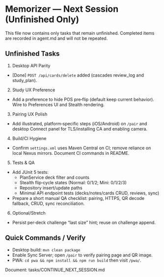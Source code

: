 # Memorizer — Next Session (Unfinished Only)

This file now contains only tasks that remain unfinished. Completed items are recorded in agent.md and will not be repeated.

## Unfinished Tasks

1) Desktop API Parity
- [Done] `POST /api/cards/delete` added (cascades review_log and study_plan).

2) Study UX Preference
- Add a preference to hide POS pre‑flip (default keep current behavior). Wire to Preferences UI and Stealth rendering.

3) Pairing UX Polish
- Add illustrated, platform‑specific steps (iOS/Android) on `/pair` and desktop Connect panel for TLS/installing CA and enabling camera.

4) Build/CI Hygiene
- Confirm `settings.xml` uses Maven Central on CI; remove reliance on local Nexus mirrors. Document CI commands in README.

5) Tests & QA
- Add JUnit 5 tests:
  - PlanService deck filter and counts
  - Stealth flip‑cycle states (Normal: 0/1/2; Mini: 0/1/2/3)
  - Repository insert/update paths
  - Minimal API endpoint tests (decks/notes/cards CRUD, reviews, sync)
- Prepare a short manual QA checklist: pairing, HTTPS, QR decode fallback, CRUD, sync reconciliation.

6) Optional/Stretch
- Persist per‑deck challenge “last size” hint; reuse on challenge append.

## Quick Commands / Verify

- Desktop build: `mvn clean package`
- Enable Sync Server; open `/pair` to verify pairing page and QR image.
- PWA: `cd pwa && npm install && npm run build` then visit `/pwa/`.

Document: tasks/CONTINUE_NEXT_SESSION.md
